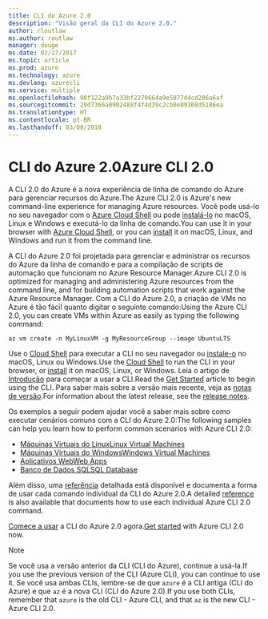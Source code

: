```yaml
---
title: CLI do Azure 2.0
description: "Visão geral da CLI do Azure 2.0."
author: rloutlaw
ms.author: routlaw
manager: douge
ms.date: 02/27/2017
ms.topic: article
ms.prod: azure
ms.technology: azure
ms.devlang: azurecli
ms.service: multiple
ms.openlocfilehash: 98f122a9b7a33bf2270664a9e5077d4cd206a6af
ms.sourcegitcommit: 29d7366a0902488f4f4d39c2cb0e89368d5186ea
ms.translationtype: HT
ms.contentlocale: pt-BR
ms.lasthandoff: 03/08/2018
---
```

# <a name="azure-cli-20"></a><span data-ttu-id="a11ba-103">CLI do Azure 2.0</span><span class="sxs-lookup"><span data-stu-id="a11ba-103">Azure CLI 2.0</span></span>

<span data-ttu-id="a11ba-104">A CLI 2.0 do Azure é a nova experiência de linha de comando do Azure para gerenciar recursos do Azure.</span><span class="sxs-lookup"><span data-stu-id="a11ba-104">The Azure CLI 2.0 is Azure's new command-line experience for managing Azure resources.</span></span>
<span data-ttu-id="a11ba-105">Você pode usá-lo no seu navegador com o [Azure Cloud Shell](/azure/cloud-shell/overview) ou pode [instalá-lo](install-azure-cli.md) no macOS, Linux e Windows e executá-lo da linha de comando.</span><span class="sxs-lookup"><span data-stu-id="a11ba-105">You can use it in your browser with [Azure Cloud Shell](/azure/cloud-shell/overview), or you can [install](install-azure-cli.md) it on macOS, Linux, and Windows and run it from the command line.</span></span>

<span data-ttu-id="a11ba-106">A CLI do Azure 2.0 foi projetada para gerenciar e administrar os recursos do Azure da linha de comando e para a compilação de scripts de automação que funcionam no Azure Resource Manager.</span><span class="sxs-lookup"><span data-stu-id="a11ba-106">Azure CLI 2.0 is optimized for managing and administering Azure resources from the command line, and for building automation scripts that work against the Azure Resource Manager.</span></span> <span data-ttu-id="a11ba-107">Com a CLI do Azure 2.0, a criação de VMs no Azure é tão fácil quanto digitar o seguinte comando:</span><span class="sxs-lookup"><span data-stu-id="a11ba-107">Using the Azure CLI 2.0, you can create VMs within Azure as easily as typing the following command:</span></span>

```azurecli-interactive
az vm create -n MyLinuxVM -g MyResourceGroup --image UbuntuLTS
```

<span data-ttu-id="a11ba-108">Use o [Cloud Shell](/azure/cloud-shell/overview) para executar a CLI no seu navegador ou [instale-o](install-azure-cli.md) no macOS, Linux ou Windows.</span><span class="sxs-lookup"><span data-stu-id="a11ba-108">Use the [Cloud Shell](/azure/cloud-shell/overview) to run the CLI in your browser, or [install](install-azure-cli.md) it on macOS, Linux, or Windows.</span></span>
<span data-ttu-id="a11ba-109">Leia o artigo de [Introdução](get-started-with-azure-cli.md) para começar a usar a CLI.</span><span class="sxs-lookup"><span data-stu-id="a11ba-109">Read the [Get Started](get-started-with-azure-cli.md) article to begin using the CLI.</span></span>
<span data-ttu-id="a11ba-110">Para saber mais sobre a versão mais recente, veja as [notas de versão](release-notes-azure-cli.md).</span><span class="sxs-lookup"><span data-stu-id="a11ba-110">For information about the latest release, see the [release notes](release-notes-azure-cli.md).</span></span>

<span data-ttu-id="a11ba-111">Os exemplos a seguir podem ajudar você a saber mais sobre como executar cenários comuns com a CLI do Azure 2.0:</span><span class="sxs-lookup"><span data-stu-id="a11ba-111">The following samples can help you learn how to perform common scenarios with Azure CLI 2.0:</span></span>
- [<span data-ttu-id="a11ba-112">Máquinas Virtuais do Linux</span><span class="sxs-lookup"><span data-stu-id="a11ba-112">Linux Virtual Machines</span></span>](/azure/virtual-machines/virtual-machines-linux-cli-samples?toc=%2fcli%2fazure%2ftoc.json&bc=%2fcli%2fazure%2fbreadcrumb%2ftoc.json)
- [<span data-ttu-id="a11ba-113">Máquinas Virtuais do Windows</span><span class="sxs-lookup"><span data-stu-id="a11ba-113">Windows Virtual Machines</span></span>](/azure/virtual-machines/virtual-machines-windows-cli-samples?toc=%2fcli%2fazure%2ftoc.json&bc=%2fcli%2fazure%2fbreadcrumb%2ftoc.json)
- [<span data-ttu-id="a11ba-114">Aplicativos Web</span><span class="sxs-lookup"><span data-stu-id="a11ba-114">Web Apps</span></span>](/azure/app-service-web/app-service-cli-samples?toc=%2fcli%2fazure%2ftoc.json&bc=%2fcli%2fazure%2fbreadcrumb%2ftoc.json)
- [<span data-ttu-id="a11ba-115">Banco de Dados SQL</span><span class="sxs-lookup"><span data-stu-id="a11ba-115">SQL Database</span></span>](/azure/sql-database/sql-database-cli-samples?toc=%2fcli%2fazure%2ftoc.json&bc=%2fcli%2fazure%2fbreadcrumb%2ftoc.json)

<span data-ttu-id="a11ba-116">Além disso, uma [referência](/cli/azure/reference-index) detalhada está disponível e documenta a forma de usar cada comando individual da CLI do Azure 2.0.</span><span class="sxs-lookup"><span data-stu-id="a11ba-116">A detailed [reference](/cli/azure/reference-index) is also available that documents how to use each individual Azure CLI 2.0 command.</span></span>

<span data-ttu-id="a11ba-117">[Comece a usar](get-started-with-azure-cli.md) a CLI do Azure 2.0 agora.</span><span class="sxs-lookup"><span data-stu-id="a11ba-117">[Get started](get-started-with-azure-cli.md) with Azure CLI 2.0 now.</span></span>


> [!NOTE]
> <span data-ttu-id="a11ba-118">Se você usa a versão anterior da CLI (CLI do Azure), continue a usá-la.</span><span class="sxs-lookup"><span data-stu-id="a11ba-118">If you use the previous version of the CLI (Azure CLI), you can continue to use it.</span></span>
> <span data-ttu-id="a11ba-119">Se você usa ambas CLIs, lembre-se de que `azure` é a CLI antiga (CLI do Azure) e que `az` é a nova CLI (CLI do Azure 2.0).</span><span class="sxs-lookup"><span data-stu-id="a11ba-119">If you use both CLIs, remember that `azure` is the old CLI - Azure CLI, and that `az` is the new CLI - Azure CLI 2.0.</span></span>
